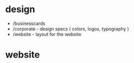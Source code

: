 # design

- /businesscards
- /corporate - design specs ( colors, logos, typography )
- /website - layout for the website


# website









